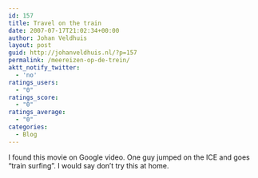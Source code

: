 ```yaml
---
id: 157
title: Travel on the train
date: 2007-07-17T21:02:34+00:00
author: Johan Veldhuis
layout: post
guid: http://johanveldhuis.nl/?p=157
permalink: /meereizen-op-de-trein/
aktt_notify_twitter:
  - 'no'
ratings_users:
  - "0"
ratings_score:
  - "0"
ratings_average:
  - "0"
categories:
  - Blog
---
```

I found this movie on Google video. One guy jumped on the ICE and goes &#8220;train surfing&#8221;. I would say don&#8217;t try this at home.